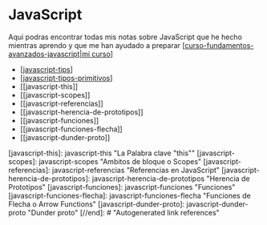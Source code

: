 # JavaScript

Aqui podras encontrar todas mis notas sobre JavaScript que he hecho mientras aprendo y que me han ayudado a preparar [[curso-fundamentos-avanzados-javascript|mi curso]]

- [[javascript-tips]]
- [[javascript-tipos-primitivos]]
- [[javascript-this]]
- [[javascript-scopes]]
- [[javascript-referencias]]
- [[javascript-herencia-de-prototipos]]
- [[javascript-funciones]]
- [[javascript-funciones-flecha]]
- [[javascript-dunder-proto]]

[//begin]: # "Autogenerated link references for markdown compatibility"
[curso-fundamentos-avanzados-javascript|mi curso]: curso-fundamentos-avanzados-javascript "curso-fundamentos-avanzados-javascript"
[javascript-tips]: javascript-tips "JavaScript Tips"
[javascript-tipos-primitivos]: javascript-tipos-primitivos "Tipos Primitivos"
[javascript-this]: javascript-this "La Palabra clave "this""
[javascript-scopes]: javascript-scopes "Ambitos de bloque o Scopes"
[javascript-referencias]: javascript-referencias "Referencias en JavaScript"
[javascript-herencia-de-prototipos]: javascript-herencia-de-prototipos "Herencia de Prototipos"
[javascript-funciones]: javascript-funciones "Funciones"
[javascript-funciones-flecha]: javascript-funciones-flecha "Funciones de Flecha o Arrow Functions"
[javascript-dunder-proto]: javascript-dunder-proto "Dunder proto"
[//end]: # "Autogenerated link references"